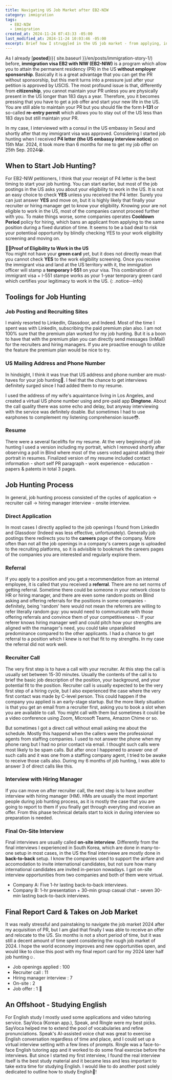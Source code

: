 ```yaml
---
title: Navigating US Job Market after EB2-NIW
category: immigration
tags:
  - EB2-NIW
  - immigration
created_at: 2024-11-24 07:43:33 -05:00
last_modified_at: 2024-11-24 10:03:46 -05:00
excerpt: Brief how I struggled in the US job market - from applying, interviewing, and studying English - after I acquired my permanent residency in the US via EB2-NIW.
---
```


As I already [**posted**]({{ site.baseurl }}/en/posts/immigration-story-1/) before, **immigration visa EB2 with NIW (EB2-NIW)** is a program which allow you to attain the permanent residency (PR) in the US **without employer sponsorship**.  Basically it is a great advantage that you can get the PR without sponsorship, but this merit turns into a pressure just after your petition is approved by USCIS.  The most profound issue is that, differently from **citizenship**, you cannot maintain your PR unless you are physically present in the US longer than 183 days a year.  Therefore, you it becomes pressing that you have to get a job offer and start your new life in the US.  You are still able to maintain your PR but you should file the form **I-131** or so-called **re-entry permit** which allows you to stay out of the US less than 183 days but still maintain your PR.

In my case, I interviewed with a consul in the US embassy in Seoul and shortly after that my immigrant visa was approved.  Considering I started job hunting when I received **P4 letter (the US embassy interview notice)** on 15th Mar. 2024, it took more than 6 months for me to get my job offer on 25th Sep. 2024😭.

## When to Start Job Hunting?

For EB2-NIW petitioners, I think that your receipt of P4 letter is the best timing to start your job hunting.  You can start earlier, but most of the job postings in the US asks you about your eligibility to work in the US.  It is not an easy choice to check **YES** unless you received the P4 letter.  Surely you can just answer **YES** and move on, but it is highly likely that finally your recruiter or hiring manager get to know your eligibility.  Knowing your are not eligible to work in the US, most of the companies cannot proceed further with you.  To make things worse, some companies operates **Cooldown Period** policy for hiring, which bans an applicant from applying to the same position during a fixed duration of time.  It seems to be a bad deal to risk your potentioal opportunity by blindly checking YES to your work eligibility screening and moving on.

<b>🧑‍🏭Proof of Eligibility to Work in the US</b><br>You might not have your **green card** yet, but it does not directly mean that you cannot check **YES** to the work eligibility screening.  Once you receive the immigrant visa and land at the US territory with it, the immigration officer will stamp a **temporary I-551** on your visa.  This combination of immigrant visa + I-551 stampe works as your 1-year temporary green card which certifies your legitimacy to work in the US.
{: .notice--info}

## Toolings for Job Hunting

### Job Posting and Recruiting Sites

I mainly resorted to LinkedIn, Glassdoor, and Indeed.  Most of the time I spent was with LinkedIn, subscribing the paid premium plan also.  I am not 100% sure that the premium plan worked for my job hunting.  But it is a boon to have that with the premium plan you can directly send messages (InMail) for the recruiters and hiring managers.  If you are proactive enough to utilize the feature the premium plan would be nice to try.

### US Mailing Address and Phone Number

In hindsight, I think it was true that US address and phone number are must-haves for your job hunting🤨.  I feel that the chance to get interviews definitely surged since I had added them to my resume.

I used the address of my wife's aquaintance living in Los Angeles, and created a virtual US phone number using and pre-paid app **Dingtone**.  About the call quality there was some echo and delay, but anyway interviewing with the service was definitely doable.  But sometimes I had to use earphones to complement my listening comprehension issue😳.

### Resume

There were a several facelifts for my resume.  At the very beginning of job hunting I used a version including my portrait, which I removed shortly after observing a poll in Blind where most of the users voted against adding their portrait in resumes.  Finalized version of my resume included contact information - short self PR paragraph - work experience - education - papers & patents in total 3 pages.

## Job Hunting Process

In general, job hunting process consisted of the cycles of application → recruiter call → hiring manager interview - onsite interview.

### Direct Application

In most cases I directly applied to the job openings I found from LinkedIn and Glassdoor (Indeed was less effective, unfortunately).  Generally job postings there redirects you to the **careers** page of the company.  More often than not all the job openings in a company's careers page is uploaded to the recruiting platforms, so it is advisible to bookmark the careers pages of the companies you are interested and regularly explore them.

### Referral

If you apply to a position and you get a recommendation from an internal employee, it is called that you received a **referral**.  There are no set norms of getting referral.  Sometime there could be someone in your network close to HR or hiring manager, and there are even some random posts on Blind asking and offering referrals for the positions in some companies - definitely, being 'random' here would not mean the referrers are willing to refer literally random guy: you would need to communicate with those offering referrals and convince them of your competitiveness -.  If your referer knows hiring manager well and could pitch how your strengths are aligned with the manager's need, you could take unparalleled predominance compared to the other applicants.  I had a chance to get referral to a position which I knew is not that fit to my strengths.  In my case the referral did not work well.

### Recruiter Call

The very first step is to have a call with your recruiter.  At this step the call is usually set between 15-30 minutes.  Usually the contents of the call is to brief the basic job description of the position, your background, and your potential fit to the position.  Recruiter call is usually expected to be the very first step of a hiring cycle, but I also experienced the case where the very first contact was made by C-level person. This could happen if the company you applied is an early-stage startup.  But the more likely situation is that you get an email from a recruiter first, asking you to book a slot when you are available to call.  You might call with them but sometimes it could be a video conference using Zoom, Microsoft Teams, Amazon Chime or so.

But sometimes I got a direct call without email asking me about the schedule.  Mostly this happend when the callers were the professional agents from staffing companies.  I used to not answer the phone when my phone rang but I had no prior contact via email.  I thought such calls were most likely to be spam calls.  But after once I happened to answer one of such calls and it was one from a staffing company agent, I tried to be awake to receive those calls also.  During my 6 months of job hunting, I was able to answer 3 of direct calls like this.

### Interview with Hiring Manager

If you can move on after recruiter call, the next step is to have another interview with hiring manager (HM).  HMs are usually the most important people during job hunting process, as it is mostly the case that you are going to report to them if you finally get through everyting and receive an offer.  From this phase technical details start to kick in during interview so preparation is needed.

### Final On-Site Interview

Final interviews are usually called **on-site interview**.  Differently from the final interviews I experienced in South Korea, which are done in many-to-one setup in most cases, in the US the final interviewe are mostly done in **back-to-back** setup.  I know the companies used to support the airfare and accomodation to invite international candidates, but not sure how many international candidates are invited in-person nowadays.  I got on-site interview opportunities from two companies and both of them were virtual.

- Company A: Five 1-hr lasting back-to-back interviews.
- Company B: 1-hr presentation + 30-min group casual chat - seven 30-min lasting back-to-back interviews.

## Final Report Card & Takes on Job Market

It was really stressful and painstaking to navigate the job market 2024 after my acquisition of PR, but I am glad that finally I was able to receive an offer and relocate to the US.  Six months is not a short period of time, but it was still a decent amount of time spent considering the rough job market of 2024.  I hope the world economy improves and new opportunities open, and would like to close this post with my final report card for my 2024 later half job hunting☺️.

- Job openings applied : 100
- Recruiter call : 11
- Hiring manager interview : 7
- On-site : 2
- Job offer : 1 🙏

## An Offshoot - Studying English

For English study I mostly used some applications and video tutoring service.  SayVoca (Korean app.), Speak, and Ringle were my best picks.  SayVoca helped me to extend the pool of vocabularies and refine pronunciations.  Speak's AI-assisted voice chat was great to exercise English conversation regardless of time and place, and I could set up a virtual interview setting with a few lines of prompts.  Ringle was a face-to-face English tutoring app and it worked to do some final exercise before the interviews.  But since I started my first interview, I found the real interview itself is the best study material and it became less and less important to take extra time for studying English.  I would like to do another post solely dedicated to outline how to study English👋! 